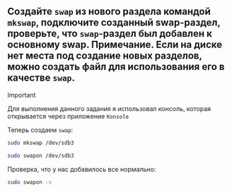 ## Создайте `swap` из нового раздела командой `mkswap`, подключите созданный swap-раздел, проверьте, что `swap`-раздел был добавлен к основному swap. Примечание. Если на диске нет места под создание новых разделов, можно создать файл для использования его в качестве `swap`. 

> [!IMPORTANT]
> Для выполнения данного задания я использовал консоль, которая открывается через приложение `Konsole` 

Теперь создаем `swap`:

```bash
sudo mkswap /dev/sdb3
```

```bash
sudo swapon /dev/sdb3
```

Проверка, что у нас добавилось все нормально: 

```bash
sudo swapon -s
```


	
